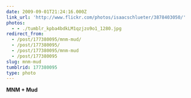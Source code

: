 ```yaml
---
date: 2009-09-01T21:24:16.000Z
link_url: 'http://www.flickr.com/photos/isaacschlueter/3878403050/'
photos:
  - - ./tumblr_kpba4bdkLM1qzjzo9o1_1280.jpg
redirect_from:
  - /post/177380095/mnm-mud/
  - /post/177380095/
  - /post/177380095/mnm-mud
  - /post/177380095
slug: mnm-mud
tumblrid: 177380095
type: photo
---
```

<p><b>MNM + Mud</b></p>
